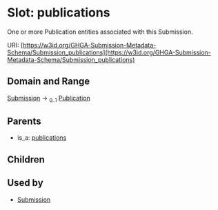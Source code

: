 
# Slot: publications


One or more Publication entities associated with this Submission.

URI: [https://w3id.org/GHGA-Submission-Metadata-Schema/Submission_publications](https://w3id.org/GHGA-Submission-Metadata-Schema/Submission_publications)


## Domain and Range

[Submission](Submission.md) &#8594;  <sub>0..1</sub> [Publication](Publication.md)

## Parents

 *  is_a: [publications](publications.md)

## Children


## Used by

 * [Submission](Submission.md)
